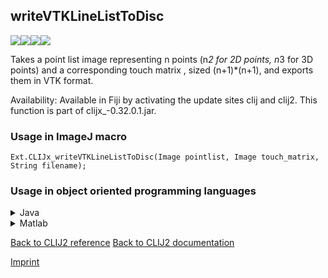 ## writeVTKLineListToDisc
<img src="images/mini_empty_logo.png"/><img src="images/mini_empty_logo.png"/><img src="images/mini_clijx_logo.png"/><img src="images/mini_empty_logo.png"/>

Takes a point list image representing n points (n*2 for 2D points, n*3 for 3D points) and a corresponding touch matrix , sized (n+1)*(n+1), and exports them in VTK format.

Availability: Available in Fiji by activating the update sites clij and clij2.
This function is part of clijx_-0.32.0.1.jar.

### Usage in ImageJ macro
```
Ext.CLIJx_writeVTKLineListToDisc(Image pointlist, Image touch_matrix, String filename);
```


### Usage in object oriented programming languages



<details>

<summary>
Java
</summary>
<pre class="highlight">// init CLIJ and GPU
import net.haesleinhuepf.clijx.CLIJx;
import net.haesleinhuepf.clij.clearcl.ClearCLBuffer;
CLIJx clijx = CLIJx.getInstance();

// get input parameters
ClearCLBuffer pointlist = clijx.push(pointlistImagePlus);
ClearCLBuffer touch_matrix = clijx.push(touch_matrixImagePlus);
</pre>

<pre class="highlight">
// Execute operation on GPU
clijx.writeVTKLineListToDisc(pointlist, touch_matrix, filename);
</pre>

<pre class="highlight">
// show result

// cleanup memory on GPU
clijx.release(pointlist);
clijx.release(touch_matrix);
</pre>

</details>



<details>

<summary>
Matlab
</summary>
<pre class="highlight">% init CLIJ and GPU
clijx = init_clatlabx();

% get input parameters
pointlist = clijx.pushMat(pointlist_matrix);
touch_matrix = clijx.pushMat(touch_matrix_matrix);
</pre>

<pre class="highlight">
% Execute operation on GPU
clijx.writeVTKLineListToDisc(pointlist, touch_matrix, filename);
</pre>

<pre class="highlight">
% show result

% cleanup memory on GPU
clijx.release(pointlist);
clijx.release(touch_matrix);
</pre>

</details>



[Back to CLIJ2 reference](https://clij.github.io/clij2-docs/reference)
[Back to CLIJ2 documentation](https://clij.github.io/clij2-docs)

[Imprint](https://clij.github.io/imprint)
